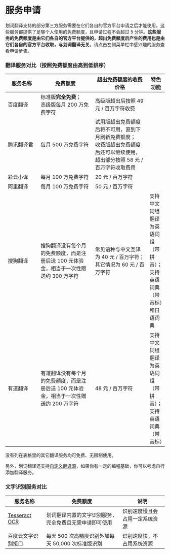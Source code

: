 # 服务申请

划词翻译支持的部分第三方服务需要在它们各自的官方平台申请之后才能使用。这些服务都提供了足够个人使用的免费额度，且申请过程不会超过 5 分钟。**这些服务的免费额度是由它们各自的官方平台提供的，超出免费额度后产生的费用也是由它们各自的官方平台收取，与划词翻译无关**。请点击左侧菜单栏中感兴趣的服务查看申请步骤。

### 翻译服务对比（按照免费额度由高到低排序）

<table>
  <colgroup>
    <col width='120'>
    <col width='200'>
    <col width='200'>
  </colgroup>
  <thead>
    <tr>
      <th>服务名称</th>
      <th>免费额度</th>
      <th>超出免费额度的收费价格</th>
      <th>特色功能</th>
    </tr>
  </thead>
  <tbody>
    <tr>
      <td>百度翻译</td>
      <td>标准版<strong>完全免费</strong>；<br/>高级版每月 200 万免费字符</td>
      <td>高级版超出后按照 49 元 / 百万字符收费</td>
      <td></td>
    </tr>
    <tr>
      <td>腾讯翻译君</td>
      <td>每月 500 万免费字符</td>
      <td>试用版超出免费额度后将不可用，直到下月刷新免费额度；<br/>收费版超出免费额度后还可以继续使用，超出部分按照 58 元 / 百万字符收取费用</td>
      <td></td>
    </tr>
    <tr>
      <td>彩云小译</td>
      <td>每月 100 万免费字符</td>
      <td>20 元 / 百万字符</td>
      <td></td>
    </tr>
    <tr>
      <td>阿里翻译</td>
      <td>每月 100 万免费字符</td>
      <td>50 元 / 百万字符</td>
      <td></td>
    </tr>
    <tr>
      <td>搜狗翻译</td>
      <td>搜狗翻译没有每个月的免费额度，而是注册后送 100 元体验金，相当于一次性赠送约 300 万字符</td>
      <td>常见语种与中文互译为 40 元 / 百万字符；<br/>其它情况为 60 元 / 百万字符</td>
      <td>支持中文词组翻译为英语词组（带拼音）；<br/>支持英语词典（带音标）和日语词典</td>
    </tr>
    <tr>
      <td>有道翻译</td>
      <td>有道翻译没有每个月的免费额度，而是注册后送 100 元体验金，相当于一次性赠送约 200 万字符</td>
      <td>48 元 / 百万字符</td>
      <td>支持中文词组翻译为英语词组（带拼音）；<br/>支持英语词典（带音标）</td>
    </tr>
  </tbody>
</table>

没有列在表格里的其它翻译服务均可免费、无限制使用。

另外，划词翻译还支持[自定义翻译源](./custom-api.md)，如果你有一定的编程基础，你可以考虑自行添加翻译服务。

### 文字识别服务对比

<table>
  <thead>
    <tr>
      <th>服务名称</th>
      <th>免费额度</th>
      <th>说明</th>
    </tr>
  </thead>
  <tbody>
    <tr>
      <td><a href='https://tesseract-ocr.github.io/' target='_blank'>Tesseract OCR</a></td>
      <td>划词翻译内置的文字识别服务，完全免费且无需申请即可使用</td>
      <td>识别速度慢且会占用一定系统资源</td>
    </tr>
    <tr>
      <td>百度云文字识别接口</td>
      <td>每天 500 次高精度识别外加每天 50,000 次标准版识别</td>
      <td>识别速度快，不占用系统资源</td>
    </tr>
  </tbody>
</table>